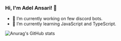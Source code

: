 ### Hi, I'm Adel Ansari! 👋

<!--
**adelansari/adelansari** is a ✨ _special_ ✨ repository because its `README.md` (this file) appears on your GitHub profile.

Here are some ideas to get you started:

- 🔭 I’m currently working on ...
- 🌱 I’m currently learning ...
- 👯 I’m looking to collaborate on ...
- 🤔 I’m looking for help with ...
- 💬 Ask me about ...
- 📫 How to reach me: ...
- 😄 Pronouns: ...
- ⚡ Fun fact: ...
-->

- 🔭 I’m currently working on few discord bots.
- 🌱 I’m currently learning JavaScript and TypeScript.



![Anurag's GitHub stats](https://github-readme-stats.vercel.app/api?username=adelansari&count_private=true)

